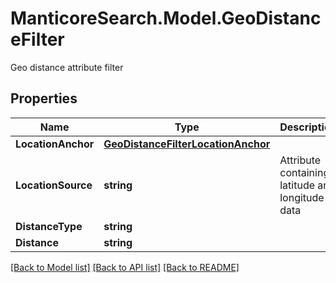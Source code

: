 # ManticoreSearch.Model.GeoDistanceFilter
Geo distance attribute filter

## Properties

Name | Type | Description | Notes
------------ | ------------- | ------------- | -------------
**LocationAnchor** | [**GeoDistanceFilterLocationAnchor**](GeoDistanceFilterLocationAnchor.md) |  | [optional] 
**LocationSource** | **string** | Attribute containing latitude and longitude data | [optional] 
**DistanceType** | **string** |  | [optional] 
**Distance** | **string** |  | [optional] 


[[Back to Model list]](../README.md#documentation-for-models) [[Back to API list]](../README.md#documentation-for-api-endpoints) [[Back to README]](../README.md)

